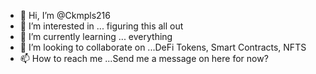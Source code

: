 - 👋 Hi, I’m @Ckmpls216
- 👀 I’m interested in ... figuring this all out
- 🌱 I’m currently learning ... everything
- 💞️ I’m looking to collaborate on ...DeFi Tokens, Smart Contracts, NFTS
- 📫 How to reach me ...Send me a message on here for now?

<!---
Ckmpls216/Ckmpls216 is a ✨ special ✨ repository because its `README.md` (this file) appears on your GitHub profile.
You can click the Preview link to take a look at your changes.
--->
